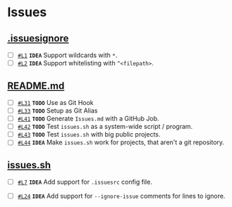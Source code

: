 # Issues

## [.issuesignore](.issuesignore)

- [ ] [`#L1`](.issuesignore#L1) **`IDEA`** Support wildcards with `*`.
- [ ] [`#L2`](.issuesignore#L2) **`IDEA`** Support whitelisting with `^<filepath>`.

## [README.md](README.md)

- [ ] [`#L31`](README.md#L31) **`TODO`** Use as Git Hook
- [ ] [`#L33`](README.md#L33) **`TODO`** Setup as Git Alias
- [ ] [`#L41`](README.md#L41) **`TODO`** Generate `Issues.md` with a GitHub Job.
- [ ] [`#L42`](README.md#L42) **`TODO`** Test `issues.sh` as a system-wide script / program.
- [ ] [`#L43`](README.md#L43) **`TODO`** Test `issues.sh` with big public projects.
- [ ] [`#L44`](README.md#L44) **`IDEA`** Make `issues.sh` work for projects, that aren't a git repository.

## [issues.sh](issues.sh)

- [ ] [`#L7`](issues.sh#L7) **`IDEA`** Add support for `.issuesrc` config file.
- [ ] [`#L24`](issues.sh#L24) **`IDEA`** Add support for `--ignore-issue` comments for lines to ignore.

